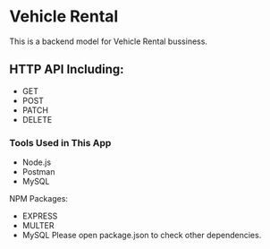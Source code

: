 # Vehicle Rental
This is a backend model for Vehicle Rental bussiness. 

## HTTP API Including:
- GET
- POST
- PATCH
- DELETE

### Tools Used in This App
- Node.js
- Postman
- MySQL

NPM Packages:
- EXPRESS
- MULTER
- MySQL
Please open package.json to check other dependencies.